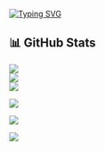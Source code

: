 [![Typing SVG](https://readme-typing-svg.demolab.com?font=Fira+Code&size=22&duration=3000&pause=1000&color=5C4033&vCenter=true&multiline=true&width=700&height=150&lines=Hey%2C+I'm+Ni+%F0%9F%91%8B;Exploring+the+World+of+Data+Science+%F0%9F%94%8E;AI+Makes+Me+Think%2C+Music+Makes+Me+Feel+%F0%9F%8E%B6;Building+Smart+Projects+%F0%9F%A4%96;Always+Learning%2C+Always+Creating+%E2%9C%A8)](https://git.io/typing-svg)
<br/>

## 📊 GitHub Stats

![](https://github-readme-stats.vercel.app/api?username=niravariya07&theme=gotham&hide_border=true&include_all_commits=true&count_private=true)<br/>
![](https://github-readme-streak-stats.herokuapp.com/?user=niravariya07&theme=gotham&hide_border=true)<br/>
![](https://github-readme-stats.vercel.app/api/top-langs/?username=niravariya07&theme=gotham&hide_border=true&include_all_commits=true&count_private=true&layout=compact)

[![](https://visitcount.itsvg.in/api?id=niravariya07&icon=2&color=3)](https://visitcount.itsvg.in)

![](https://github-readme-activity-graph.vercel.app/graph?username=niravariya07&theme=react-dark&bg_color=0d1117&color=58a6ff&line=58a6ff&point=ffffff&area=true&hide_border=true) 

![](https://github-profile-trophy.vercel.app/?username=niravariya07&theme=matrix&no-frame=false&no-bg=false&margin-w=4) 